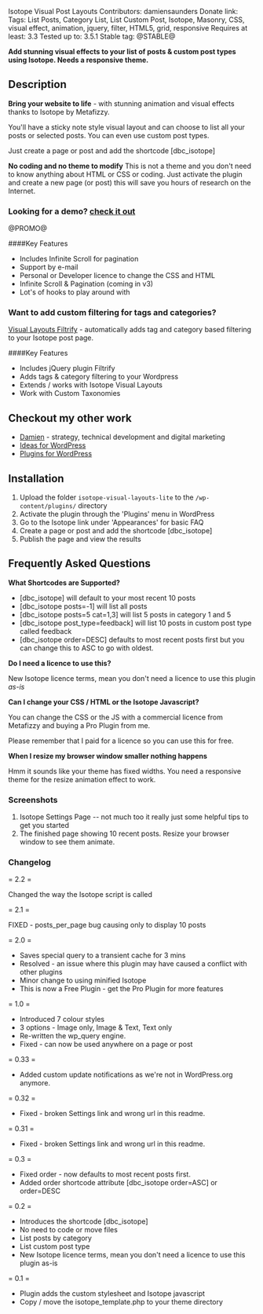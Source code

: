 Isotope Visual Post Layouts
Contributors: damiensaunders
Donate link:
Tags: List Posts, Category List, List Custom Post, Isotope, Masonry, CSS, visual effect, animation, jquery, filter, HTML5, grid, responsive
Requires at least: 3.3
Tested up to: 3.5.1
Stable tag: @STABLE@

**Add stunning visual effects to your list of posts & custom post types using Isotope. Needs a responsive theme.**


## Description

**Bring your website to life** - with stunning animation and visual effects thanks to Isotope by Metafizzy. 

You'll have a sticky note style visual layout and can choose to list all your posts or selected posts.  You can even use custom post types.

Just create a page or post and add the shortcode [dbc_isotope]


**No coding and no theme to modify**
This is not a theme and you don't need to know anything about HTML or CSS or coding. Just activate the plugin and create a new page (or post) this will save you hours of research on the Internet.

### Looking for a demo? [check it out](http://wordpress.damien.co/isotope/?utm_source=WordPress&utm_medium=isotope-lite-installed&utm_campaign=WordPress-Plugin-30OFF")


@PROMO@


####Key Features
* Includes Infinite Scroll for pagination
* Support by e-mail 
* Personal or Developer licence to change the CSS and HTML 
* Infinite Scroll & Pagination (coming in v3)
* Lot's of hooks to play around with



### Want to add custom filtering for tags and categories?
<a target="_blank" href="http://whitetshirtdigital.com/shop/visual-layouts-filtrify/?utm_source=WordPress&utm_medium=isotope-lite-installed&utm_campaign=Isotope-lite-filtrfiy">Visual Layouts Filtrify</a> - automatically adds tag and category based filtering to your Isotope post page.

####Key Features
* Includes jQuery plugin Filtrify
* Adds tags & category filtering to your Wordpress
* Extends / works with Isotope Visual Layouts 
* Work with Custom Taxonomies







## Checkout my other work
* [Damien](http://damien.co/blog?utm_source=WordPress&utm_medium=dbc-isotope&utm_campaign=WordPress-Plugin) - strategy, technical development and digital marketing
* [Ideas for WordPress](http://wordpress.damien.co/?utm_source=WordPress&utm_medium=dbc-isotope&utm_campaign=WordPress-Plugin)
* [Plugins for WordPress](http://wordpress.damien.co/plugins?utm_source=WordPress&utm_medium=dbc-isotope&utm_campaign=WordPress-Plugin)


## Installation


1. Upload the folder `isotope-visual-layouts-lite` to the `/wp-content/plugins/` directory
2. Activate the plugin through the 'Plugins' menu in WordPress
3. Go to the Isotope link under 'Appearances' for basic FAQ
4. Create a page or post and add the shortcode [dbc_isotope]
5. Publish the page and view the results


## Frequently Asked Questions

**What Shortcodes are Supported?**
* [dbc_isotope] will default to your most recent 10 posts  
* [dbc_isotope posts=-1] will list all posts  
* [dbc_isotope posts=5 cat=1,3] will list 5 posts in category 1 and 5  
* [dbc_isotope post_type=feedback] will list 10 posts in custom post type called feedback 
* [dbc_isotope order=DESC] defaults to most recent posts first but you can change this to ASC to go with oldest.

**Do I need a licence to use this?**

New Isotope licence terms, mean you don't need a licence to use this plugin *as-is*

**Can I change your CSS / HTML or the Isotope Javascript?** 

You can change the CSS or the JS with a commercial licence from Metafizzy and buying a Pro Plugin from me. 

Please remember that I paid for a licence so you can use this for free.


**When I resize my browser window smaller nothing happens**

Hmm it sounds like your theme has fixed widths. You need a responsive theme for the resize animation effect to work.





### Screenshots

1. Isotope Settings Page -- not much too it really just some helpful tips to get you started
2. The finished page showing 10 recent posts. Resize your browser window to see them animate.

### Changelog 

= 2.2 =

Changed the way the Isotope script is called

= 2.1 =

FIXED - posts_per_page bug causing only to display 10 posts

= 2.0 =

* Saves special query to a transient cache for 3 mins
* Resolved - an issue where this plugin may have caused a conflict with other plugins
* Minor change to using minified Isotope
* This is now a Free Plugin - get the Pro Plugin for more features

= 1.0 =

* Introduced 7 colour styles
* 3 options - Image only, Image & Text, Text only
* Re-written the wp_query engine.
* Fixed - can now be used anywhere on a page or post

= 0.33 =

* Added custom update notifications as we're not in WordPress.org anymore.

= 0.32 =

* Fixed - broken Settings link and wrong url in this readme.

= 0.31 =

* Fixed - broken Settings link and wrong url in this readme.

= 0.3 =

* Fixed order - now defaults to most recent posts first.
* Added order shortcode attribute  [dbc_isotope order=ASC]  or order=DESC

= 0.2 =

* Introduces the shortcode [dbc_isotope]
* No need to code or move files
* List posts by category
* List custom post type
* New Isotope licence terms, mean you don't need a licence to use this plugin as-is

= 0.1 =

* Plugin adds the custom stylesheet and Isotope javascript
* Copy / move the isotope_template.php to your theme directory


